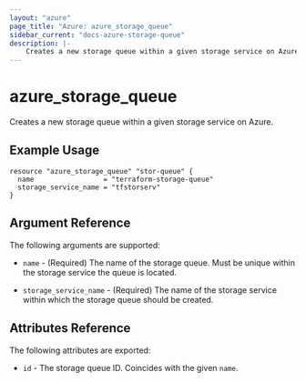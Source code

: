 ```yaml
---
layout: "azure"
page_title: "Azure: azure_storage_queue"
sidebar_current: "docs-azure-storage-queue"
description: |-
    Creates a new storage queue within a given storage service on Azure.
---
```


# azure\_storage\_queue

Creates a new storage queue within a given storage service on Azure.

## Example Usage

```
resource "azure_storage_queue" "stor-queue" {
  name                 = "terraform-storage-queue"
  storage_service_name = "tfstorserv"
}
````

## Argument Reference

The following arguments are supported:

* `name` - (Required) The name of the storage queue. Must be unique within
    the storage service the queue is located.

* `storage_service_name` - (Required) The name of the storage service within
    which the storage queue should be created.

## Attributes Reference

The following attributes are exported:

* `id` - The storage queue ID. Coincides with the given `name`.
